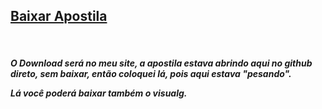 <h2><a href="">Baixar Apostila</a></h2> <br/>
<h5>O Download será no meu site, a apostila estava abrindo aqui no github direto, sem baixar, então coloquei lá, pois aqui estava "pesando".<br/>

Lá você poderá baixar também o visualg. </h5>
